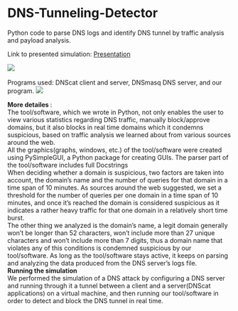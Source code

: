 # DNS-Tunneling-Detector
Python code to parse DNS logs and identify DNS tunnel by
traffic analysis and payload analysis.

Link to presented simulation: <a href="https://github.com/o500/DNS-Tunneling-Detector/blob/64c03581019011b0d5f0cb1f618c1925156bb887/DNS%20TUNNELING%20DETECTOR.pdf">Presentation</a>


<img src="https://github.com/o500/DNS-Tunneling-Detector/blob/78a71533eff85116c1a63fe30611fc166c2d3528/Detector.JPG">
<br>
<br>
Programs used: DNScat client and server, DNSmasq DNS server, and our program.

<img src="https://github.com/o500/DNS-Tunneling-Detector/blob/main/dnstunnel.JPG">

<b> More detailes </b>:<br>
The tool/software, which we wrote in Python, not only enables the user
to view various statistics regarding DNS traffic, manually block/approve
domains, but it also blocks in real time domains which it condemns
suspicious, based on traffic analysis we learned about from various
sources around the web.<br>
All the graphics(graphs, windows, etc.) of the tool/software were created
using PySimpleGUI, a Python package for creating GUIs.
The parser part of the tool/software includes full Docstrings
<br>
When deciding whether a domain is suspicious, two factors are taken
into account, the domain’s name and the number of queries for that
domain in a time span of 10 minutes. As sources around the web
suggested, we set a threshold for the number of queries per one domain
in a time span of 10 minutes, and once it’s reached the domain is
considered suspicious as it indicates a rather heavy traffic for that one
domain in a relatively short time burst.<br>
The other thing we analyzed is the domain’s name, a legit domain
generally won’t be longer than 52 characters, won’t include more than 27
unique characters and won’t include more than 7 digits, thus a domain
name that violates any of this conditions is condemned suspicious by
our tool/software.
As long as the tool/software stays active, it keeps on parsing and
analyzing the data produced from the DNS server’s logs file.
<br>
<b> Running the simulation </b><br>
We performed the simulation of a DNS attack by configuring a DNS
server and running through it a tunnel between a client and a
server(DNScat applications) on a virtual machine, and then running our
tool/software in order to detect and block the DNS tunnel in real time.

